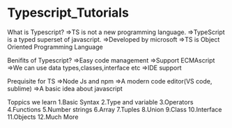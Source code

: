 # Typescript_Tutorials
What is Typescript?
=>TS is not a new programming language.
=>TypeScript is a typed superset of javascript.
=>Developed by microsoft
=>TS is Object Oriented Programming Language

Benifits of Typescript?
=>Easy code management
=>Support ECMAscript
=>We can use data types,classes,interface etc
=>IDE support

Prequisite for TS
=>Node Js and npm
=>A modern code editor(VS code, sublime)
=>A basic idea about javascript

Toppics we learn
1.Basic Syntax
2.Type and variable
3.Operators
4.Functions
5.Number strings
6.Array
7.Tuples
8.Union
9.Class
10.Interface
11.Objects
12.Much More



